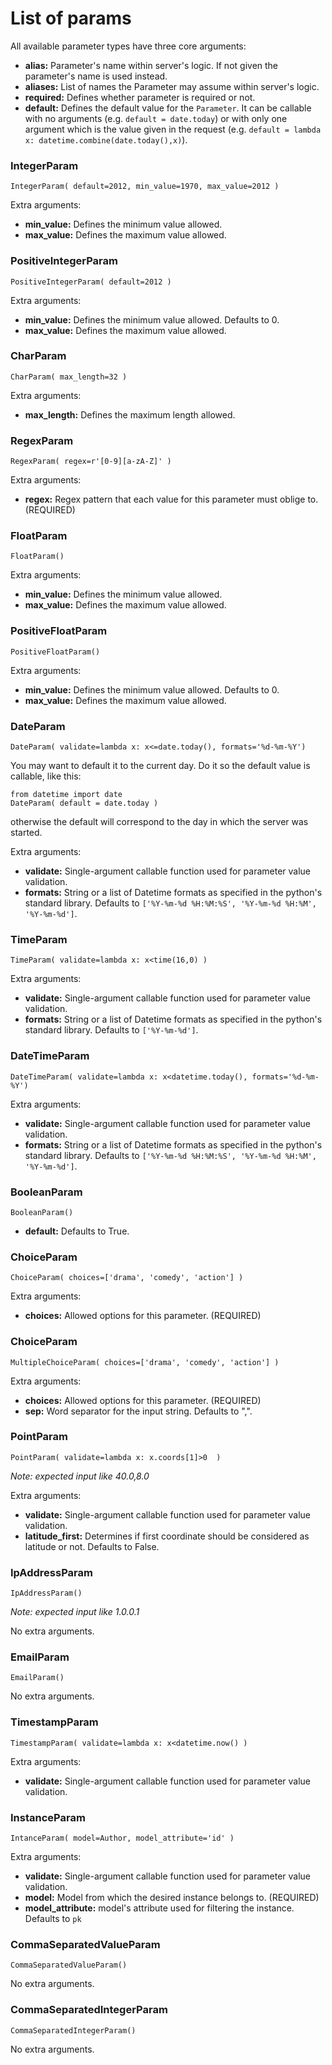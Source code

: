 # List of params

All available parameter types have three core arguments:

- **alias:** Parameter's name within server's logic. If not given the parameter's name is used instead.
- **aliases:** List of names the Parameter may assume within server's logic.
- **required:** Defines whether parameter is required or not.
- **default:** Defines the default value for the `Parameter`. It can be callable with no arguments (e.g. `default = date.today`) or with only one argument which is the value given in the request (e.g. `default = lambda x: datetime.combine(date.today(),x)`).


### IntegerParam

    IntegerParam( default=2012, min_value=1970, max_value=2012 )

Extra arguments:

- **min_value:** Defines the minimum value allowed.
- **max_value:** Defines the maximum value allowed.


### PositiveIntegerParam

    PositiveIntegerParam( default=2012 )

Extra arguments:

- **min_value:** Defines the minimum value allowed. Defaults to 0.
- **max_value:** Defines the maximum value allowed.


### CharParam

    CharParam( max_length=32 )

Extra arguments:

- **max_length:** Defines the maximum length allowed.


### RegexParam

    RegexParam( regex=r'[0-9][a-zA-Z]' )

Extra arguments:

- **regex:** Regex pattern that each value for this parameter must oblige to. (REQUIRED)


### FloatParam

    FloatParam()

Extra arguments:

- **min_value:** Defines the minimum value allowed.
- **max_value:** Defines the maximum value allowed.


### PositiveFloatParam

    PositiveFloatParam()

Extra arguments:

- **min_value:** Defines the minimum value allowed. Defaults to 0.
- **max_value:** Defines the maximum value allowed.


### DateParam

    DateParam( validate=lambda x: x<=date.today(), formats='%d-%m-%Y')

You may want to default it to the current day. Do it so the default value is callable, like this:

    from datetime import date
    DateParam( default = date.today )

otherwise the default will correspond to the day in which the server was started.

Extra arguments:

- **validate:** Single-argument callable function used for parameter value validation.
- **formats:**  String or a list of Datetime formats as specified in the python's standard library. Defaults to `['%Y-%m-%d %H:%M:%S', '%Y-%m-%d %H:%M', '%Y-%m-%d']`.


### TimeParam

    TimeParam( validate=lambda x: x<time(16,0) )

Extra arguments:

- **validate:** Single-argument callable function used for parameter value validation.
- **formats:**  String or a list of Datetime formats as specified in the python's standard library. Defaults to `['%Y-%m-%d']`.


### DateTimeParam

    DateTimeParam( validate=lambda x: x<datetime.today(), formats='%d-%m-%Y')

Extra arguments:

- **validate:** Single-argument callable function used for parameter value validation.
- **formats:**  String or a list of Datetime formats as specified in the python's standard library. Defaults to `['%Y-%m-%d %H:%M:%S', '%Y-%m-%d %H:%M', '%Y-%m-%d']`.


### BooleanParam

    BooleanParam()

- **default:** Defaults to True.


### ChoiceParam

    ChoiceParam( choices=['drama', 'comedy', 'action'] )

Extra arguments:

- **choices:** Allowed options for this parameter. (REQUIRED)


### ChoiceParam

    MultipleChoiceParam( choices=['drama', 'comedy', 'action'] )

Extra arguments:

- **choices:** Allowed options for this parameter. (REQUIRED)
- **sep:** Word separator for the input string. Defaults to ",".


### PointParam

    PointParam( validate=lambda x: x.coords[1]>0  ) 

*Note: expected input like 40.0,8.0*

Extra arguments:

- **validate:** Single-argument callable function used for parameter value validation.
- **latitude_first:** Determines if first coordinate should be considered as latitude or not. Defaults to False.


### IpAddressParam

    IpAddressParam()

*Note: expected input like 1.0.0.1*
    
No extra arguments.


### EmailParam

    EmailParam()
    
No extra arguments.


### TimestampParam

    TimestampParam( validate=lambda x: x<datetime.now() )
    
Extra arguments:

- **validate:** Single-argument callable function used for parameter value validation.


### InstanceParam

    IntanceParam( model=Author, model_attribute='id' )
    
Extra arguments:

- **validate:** Single-argument callable function used for parameter value validation.
- **model:** Model from which the desired instance belongs to. (REQUIRED)
- **model_attribute:** model's attribute used for filtering the instance. Defaults to `pk`


### CommaSeparatedValueParam

    CommaSeparatedValueParam()

No extra arguments.


### CommaSeparatedIntegerParam

    CommaSeparatedIntegerParam()

No extra arguments.
